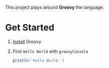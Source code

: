 This project plays around **Groovy** the language.

# Get Started

1. [Install](http://groovy-lang.org/install.html) Groovy

2. First `Hello World` with `groovyConsole`

    ``` groovy
    println('Hello World.')
    ```
